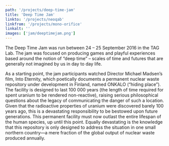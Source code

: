 ```yaml
---
path: '/projects/deep-time-jam'
title: 'Deep Time Jam'
linkto: '/projects/neoqab'
linkfrom: '/projects/mono-orifice'
linkalt: ''
images: ['jam/deeptimejam.png']
---
```


The Deep Time Jam was run between 24 – 25 September 2016 in the TAG Lab. The jam was focused on producing games and playful experiences based around the notion of “deep time” – scales of time and futures that are generally not imagined by us in day to day life.

As a starting point, the jam participants watched Director Michael Madsen’s film, Into Eternity, which poetically documents a permanent nuclear waste repository under development in Finland, named ONKALO (“hiding place”). The facility is designed to last 100 000 years (the length of time required for spent uranium to be rendered non-reactive), raising serious philosophical questions about the legacy of communicating the danger of such a location. Given that the radioactive properties of uranium were discovered barely 100 years ago, this is a devastating responsibility to be bestowed upon future generations. This permanent facility must now outlast the entire lifespan of the human species, up until this point. Equally devastating is the knowledge that this repository is only designed to address the situation in one small northern country—a mere fraction of the global output of nuclear waste produced annually.
